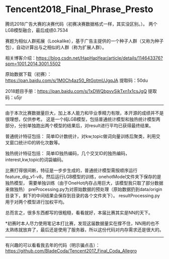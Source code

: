 # Tencent2018_Final_Phrase_Presto

腾讯2018广告大赛的决赛代码（初赛决赛数据格式一样，其实没区别。）。
两个LGB模型融合，最后成绩0.7534

赛题为相似人群拓展（Lookalike），基于广告主提供的一个种子人群（又称为种子包），自动计算出与之相似的人群（称为扩展人群）。

相关博客介绍：https://blog.csdn.net/HapHapYear/article/details/114643376?spm=1001.2014.3001.5502

原始数据下载（初赛）：https://pan.baidu.com/s/1M0Ch4az50_RtGotmUJgqJA 提取码：50du

2018题目手册：https://pan.baidu.com/s/1xDWQbpvvSikTxn1x1csJgQ 提取码：u5jr

------------------------------------
由于本次比赛数据量巨大，加上本人能力和毕业季精力有限，本开源的成绩并不是很理想，仅供参考。
这是一个纯LGB模型，包括普通统计模型和独热统计模型两部分，分别单独跑出两个模型的结果后，对result进行平均已获得最终结果。

普通统计特征包括：
简单ID计数统计，对kw,topic做词向量训练后聚类，利用交叉窗口统计ID的转化次数等。

独热统计特征包括：
简单ID独热编码，几个交叉ID的独热编码，interest,kw,topic的词袋编码。

比赛打得很间断，特征是一步步生成的，普通统计模型需按顺序运行feature_dig_v1-v8，然后运行LGB模型的训练，onehotModel文件夹下保存的是独热模型，
需要单独训练（由于OneHot内存占用巨大，该模型我只取了部分数据来做独热）
preProcessing.py为对原始数据的预处理（原始数据扔到data/origin目录下，剩下的中间结果会保存到目录的各个文件夹下）。
resultProcessing.py用于对两个模型进行加权平均。

总而言之，很多东西都写的很粗糙，看看就好，本届比赛其实是NN的天下。

*初赛时本人尽力使用笔记本打比赛，发现这届数据量实在撑不住，NN用的也不太熟练就放弃了，最后还是使用了服务器，所以这份代码对内存需求还是很大的。

------------------------------------

有兴趣的可以看看我去年的代码（明示骗点击）：https://github.com/BladeCoda/Tencent2017_Final_Coda_Allegro
